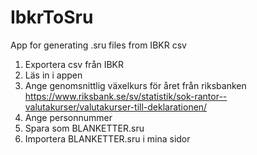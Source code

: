 # IbkrToSru
App for generating .sru files from IBKR csv

1. Exportera csv från IBKR
2. Läs in i appen
3. Ange genomsnittlig växelkurs för året från riksbanken https://www.riksbank.se/sv/statistik/sok-rantor--valutakurser/valutakurser-till-deklarationen/
4. Ange personnummer
5. Spara som BLANKETTER.sru
6. Importera BLANKETTER.sru i mina sidor
